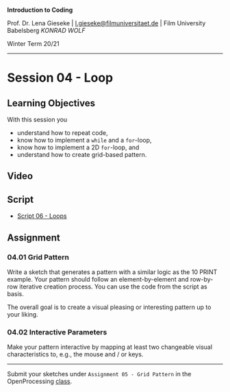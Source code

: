 **Introduction to Coding** 

Prof. Dr. Lena Gieseke | l.gieseke@filmuniversitaet.de | Film University Babelsberg *KONRAD WOLF*

Winter Term 20/21

---

# Session 04 - Loop

## Learning Objectives

With this session you 

* understand how to repeat code,
* know how to implement a `while` and a `for`-loop, 
* know how to implement a 2D `for`-loop, and
* understand how to create grid-based pattern.


## Video

<!-- [Here](https://e.pcloud.link/publink/show?code=XZew87ZVbUKYHqidUXKJozrV1wLRHNH88Gk) you find the recoding of the session. The recording is only for members of this course. You are not allowed to share it. -->


## Script

* [Script 06 - Loops](../../02_scripts/itc_ws2021_06_loops_script.md)

## Assignment


### 04.01 Grid Pattern

Write a sketch that generates a pattern with a similar logic as the 10 PRINT example. Your pattern should follow an element-by-element and row-by-row iterative creation process. You can use the code from the script as basis.  

The overall goal is to create a visual pleasing or interesting pattern up to your liking.  


### 04.02 Interactive Parameters

Make your pattern interactive by mapping at least two changeable visual characteristics to, e.g., the mouse and / or keys.


---

Submit your sketches under `Assignment 05 - Grid Pattern` in the OpenProcessing [class](https://www.openprocessing.org/class/64768).



